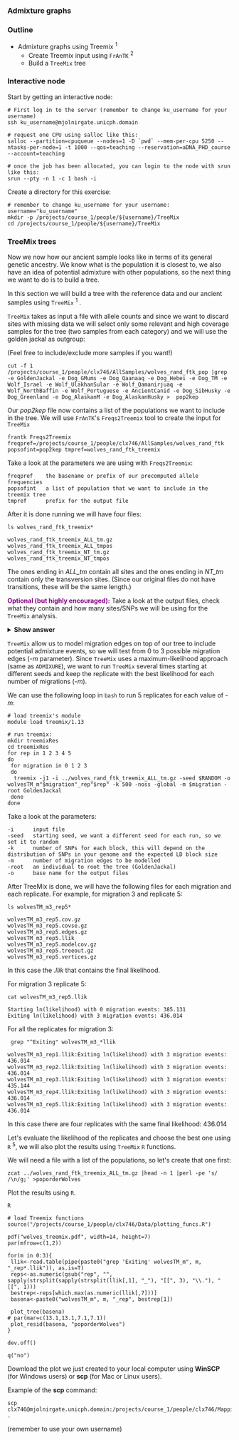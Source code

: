 ### Admixture graphs

### Outline

* Admixture graphs using Treemix  <sup>1</sup>
   + Create Treemix input using `FrAnTK` <sup>2</sup>
   + Build a `TreeMix` tree

### Interactive node

Start by getting an interactive node: 

```{bash, eval = FALSE}
# First log in to the server (remember to change ku_username for your username)
ssh ku_username@mjolnirgate.unicph.domain

# request one CPU using salloc like this:
salloc --partition=cpuqueue --nodes=1 -D `pwd` --mem-per-cpu 5250 --ntasks-per-node=1 -t 1000 --qos=teaching --reservation=aDNA_PHD_course --account=teaching

# once the job has been allocated, you can login to the node with srun like this:
srun --pty -n 1 -c 1 bash -i
```

Create a directory for this exercise:
```{bash, eval = FALSE}
# remember to change ku_username for your username:
username="ku_username"
mkdir -p /projects/course_1/people/${username}/TreeMix
cd /projects/course_1/people/${username}/TreeMix
```

### TreeMix trees

Now we now how our ancient sample looks like in terms of its general genetic ancestry. We know what is the population it is closest to, we also have an idea of potential admixture with other populations, so the next thing we want to do is to build a tree. 

In this section we will build a tree with the reference data and our ancient samples using ```TreeMix``` <sup>1</sup> . 

```TreeMix``` takes as input a file with allele counts and since we want to discard sites with missing data we will select only some relevant and high coverage samples for the tree (two samples from each category) and we will use the golden jackal as outgroup:

(Feel free to include/exclude more samples if you want!)

```{bash, eval=FALSE}
cut -f 1 /projects/course_1/people/clx746/AllSamples/wolves_rand_ftk_pop |grep -e GoldenJackal -e Dog_GMums -e Dog_Qaanaaq -e Dog_Hebei -e Dog_TM -e Wolf_Israel -e Wolf_UlakhanSular -e Wolf_Qamanirjuaq -e Wolf_NorthBaffin -e Wolf_Portuguese -e AncientCanid -e Dog_SibHusky -e Dog_Greenland -e Dog_AlaskanM -e Dog_AlaskanHusky >  pop2kep
```

Our *pop2kep* file now contains a list of the populations we want to include in the tree. We will use ```FrAnTK```'s ```Freqs2Treemix``` tool to create the input for ```TreeMix```

```{bash, eval=FALSE}
frantk Freqs2Treemix freqpref=/projects/course_1/people/clx746/AllSamples/wolves_rand_ftk popsofint=pop2kep tmpref=wolves_rand_ftk_treemix
```

Take a look at the parameters we are using with ```Freqs2Treemix```:

```
freqpref    the basename or prefix of our precomputed allele frequencies
popsofint   a list of population that we want to include in the treemix tree
tmpref      prefix for the output file
```

After it is done running we will have four files:
```{bash, eval=FALSE}
ls wolves_rand_ftk_treemix*
```
```
wolves_rand_ftk_treemix_ALL_tm.gz
wolves_rand_ftk_treemix_ALL_tmpos
wolves_rand_ftk_treemix_NT_tm.gz
wolves_rand_ftk_treemix_NT_tmpos
```
The ones ending in *ALL_tm* contain all sites and the ones ending in *NT_tm* contain only the transversion sites. (Since our original files do not have transitions, these will be the same length.)

<span style="color: purple;"> **Optional (but highly encouraged):** </span> Take a look at the output files, check what they contain and how many sites/SNPs we will be using for the ```TreeMix``` analysis.

<details>
<summary> <b>Show answer</b> </summary>

The *wolves_rand_ftk_treemix_ALL_tm.gz* file contains the allele counts and it is the one we will be using for ```TreeMix```:
```{bash, eval=FALSE}
zcat wolves_rand_ftk_treemix_ALL_tm.gz |head
```
```
Dog_AlaskanHusky Dog_AlaskanM Dog_GMums Dog_Greenland Dog_Hebei Dog_Qaanaaq Dog_SibHusky Dog_TM GoldenJackal AncientCanid Wolf_Israel Wolf_NorthBaffin Wolf_Portuguese Wolf_Qamanirjuaq Wolf_UlakhanSular
0,1 0,1 0,1 0,1 0,1 0,1 0,2 0,1 2,0 1,0 0,2 0,1 0,1 0,1 0,1
0,1 0,1 0,1 0,1 0,1 0,1 1,1 0,1 0,2 0,1 0,2 1,0 0,1 0,1 0,1
0,1 0,1 0,1 0,1 0,1 0,1 0,2 0,1 2,0 0,1 0,2 1,0 1,0 0,1 0,1
0,1 1,0 0,1 0,1 0,1 1,0 0,2 1,0 0,1 0,1 0,2 0,1 1,0 0,1 0,1
0,1 0,1 0,1 1,0 0,1 0,1 0,2 0,1 0,1 0,1 0,2 0,1 0,1 0,1 0,1
0,1 0,1 0,1 0,1 0,1 0,1 0,2 0,1 0,3 0,1 0,2 0,1 0,1 0,1 1,0
1,0 0,1 0,1 0,1 0,1 0,1 1,0 0,1 0,2 0,1 0,2 0,1 0,1 0,1 1,0
0,1 0,1 0,1 0,1 0,1 1,0 2,0 1,0 0,2 0,1 0,2 0,1 0,1 0,1 0,1
0,1 0,1 0,1 0,1 0,1 1,0 0,2 0,1 0,2 0,1 0,2 0,1 0,1 0,1 0,1
```
As you can see the first line is the header with the population names. Each column corresponds to a population and each row to a SNP. For each SNP and population we have allele counts, for example for the *Dog_AlaskanHusky* we have *0,1* (0 alleles reference and 1 allele alternative) for the first SNP. 

We can check the number of SNPs by counting the lines:
```{bash, eval=FALSE}
zcat wolves_rand_ftk_treemix_ALL_tm.gz |wc -l
```
```
32761
```
so, that would be 32761-1 = 32760 SNPs that we will be using for the tree. 

The other file *wolves_rand_ftk_treemix_ALL_tmpos* contains information about the SNPs (chromosome, coordinate, snpname, ref and alternative alleles). 

```{bash, eval=FALSE}
head wolves_rand_ftk_treemix_NT_tmpos
```
```
scaffold_0	71165	scaffold_0_71165	A	T
scaffold_0	96026	scaffold_0_96026	A	C
scaffold_0	113242	scaffold_0_113242	A	T
scaffold_0	134733	scaffold_0_134733	G	T
scaffold_0	147209	scaffold_0_147209	T	A
scaffold_0	162559	scaffold_0_162559	G	C
scaffold_0	202531	scaffold_0_202531	G	T
scaffold_0	314745	scaffold_0_314745	A	T
scaffold_0	346152	scaffold_0_346152	T	A
scaffold_0	360221	scaffold_0_360221	T	A
```

</details>

```TreeMix``` allow us to model migration edges on top of our tree to include potential admixture events, so we will test from 0 to 3 possible migration edges (*-m* parameter). Since ```TreeMix``` uses a maximum-likelihood approach (same as ```ADMIXURE```), we want to run ```TreeMix``` several times starting at different seeds and keep the replicate with the best likelihood for each number of migrations (*-m*). 

We can use the following loop in ```bash``` to run 5 replicates for each value of *-m*:

```{bash, eval=FALSE}
# load treemix's module
module load treemix/1.13

# run treemix:
mkdir treemixRes
cd treemixRes
for rep in 1 2 3 4 5
do
 for migration in 0 1 2 3
 do
  treemix -j1 -i ../wolves_rand_ftk_treemix_ALL_tm.gz -seed $RANDOM -o wolvesTM_m"$migration"_rep"$rep" -k 500 -noss -global -m $migration -root GoldenJackal
 done 
done
```

Take a look at the parameters:

```
-i      input file
-seed   starting seed, we want a different seed for each run, so we set it to random
-k      number of SNPs for each block, this will depend on the distribution of SNPs in your genome and the expected LD block size 
-m      number of migration edges to be modelled
-root   an individual to root the tree (GoldenJackal)
-o      base name for the output files
```

After TreeMix is done, we will have the following files for each migration and each replicate. For example, for migration 3 and replicate 5:

```{bash, eval=FALSE}
ls wolvesTM_m3_rep5*
```
```
wolvesTM_m3_rep5.cov.gz
wolvesTM_m3_rep5.covse.gz
wolvesTM_m3_rep5.edges.gz
wolvesTM_m3_rep5.llik
wolvesTM_m3_rep5.modelcov.gz
wolvesTM_m3_rep5.treeout.gz
wolvesTM_m3_rep5.vertices.gz
```

In this case the *.llik* that contains the final likelihood. 

For migration 3 replicate 5:
```{bash, eval=FALSE}
cat wolvesTM_m3_rep5.llik
```
```
Starting ln(likelihood) with 0 migration events: 385.131 
Exiting ln(likelihood) with 3 migration events: 436.014 
```

For all the replicates for migration 3:

```{bash, eval=FALSE}
 grep "^Exiting" wolvesTM_m3_*llik
 ```
 ```
wolvesTM_m3_rep1.llik:Exiting ln(likelihood) with 3 migration events: 436.014 
wolvesTM_m3_rep2.llik:Exiting ln(likelihood) with 3 migration events: 436.014 
wolvesTM_m3_rep3.llik:Exiting ln(likelihood) with 3 migration events: 435.144 
wolvesTM_m3_rep4.llik:Exiting ln(likelihood) with 3 migration events: 436.014 
wolvesTM_m3_rep5.llik:Exiting ln(likelihood) with 3 migration events: 436.014 
```

In this case there are four replicates with the same final likelihood: 436.014

Let's evaluate the likelihood of the replicates and choose the best one using ```R``` <sup>5</sup>, we will also plot the results using ```TreeMix``` ```R``` functions. 

We will need a file with a list of the populations, so let's create that one first:

```{bash, eval=FALSE}
zcat ../wolves_rand_ftk_treemix_ALL_tm.gz |head -n 1 |perl -pe 's/ /\n/g;' >poporderWolves
```

Plot the results using ```R```. 

```{r, eval=FALSE}
R

# load Treemix functions
source("/projects/course_1/people/clx746/Data/plotting_funcs.R")

pdf("wolves_treemix.pdf", width=14, height=7)
par(mfrow=c(1,2))

for(m in 0:3){
 llik<-read.table(pipe(paste0("grep 'Exiting' wolvesTM_m", m, "_rep*.llik")), as.is=T)
 reps<-as.numeric(gsub("rep", "", sapply(strsplit(sapply(strsplit(llik[,1], "_"), "[[", 3), "\\."), "[[", 1)))
 bestrep<-reps[which.max(as.numeric(llik[,7]))]
 basena<-paste0("wolvesTM_m", m, "_rep", bestrep[1])
 
 plot_tree(basena)
# par(mar=c(13.1,13.1,7.1,7.1))
 plot_resid(basena, "poporderWolves")
}

dev.off()

q("no")
```

Download the plot we just created to your local computer using **WinSCP** (for Windows users) or **scp** (for Mac or Linux users). 

Example of the **scp** command:

```{bash, eval = FALSE}
scp clx746@mjolnirgate.unicph.domain:/projects/course_1/people/clx746/Mapping/TreeMix/wolves_treemix.pdf .
```
(remember to use your own username)

